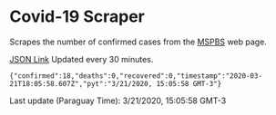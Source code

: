 # Covid-19 Scraper

Scrapes the number of confirmed cases from the [MSPBS](https://www.mspbs.gov.py/covid-19.php) web page.

[JSON Link](https://jmayalag.github.io/covid19-scrape/cases.json)
Updated every 30 minutes.
```
{"confirmed":18,"deaths":0,"recovered":0,"timestamp":"2020-03-21T18:05:58.607Z","pyt":"3/21/2020, 15:05:58 GMT-3"}
```
Last update (Paraguay Time): 3/21/2020, 15:05:58 GMT-3